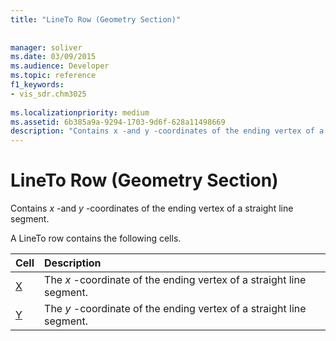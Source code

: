 ```yaml
---
title: "LineTo Row (Geometry Section)"
 
 
manager: soliver
ms.date: 03/09/2015
ms.audience: Developer
ms.topic: reference
f1_keywords:
- vis_sdr.chm3025
 
ms.localizationpriority: medium
ms.assetid: 6b385a9a-9294-1703-9d6f-628a11498669
description: "Contains x -and y -coordinates of the ending vertex of a straight line segment."
---
```


# LineTo Row (Geometry Section)

Contains  *x*  -and  *y*  -coordinates of the ending vertex of a straight line segment. 
  
A LineTo row contains the following cells.
  
|**Cell**|**Description**|
|:-----|:-----|
|[X](x-cell-geometry-section.md) <br/> |The  *x*  -coordinate of the ending vertex of a straight line segment.  <br/> |
|[Y](y-cell-geometry-section.md) <br/> |The  *y*  -coordinate of the ending vertex of a straight line segment.  <br/> |
   

